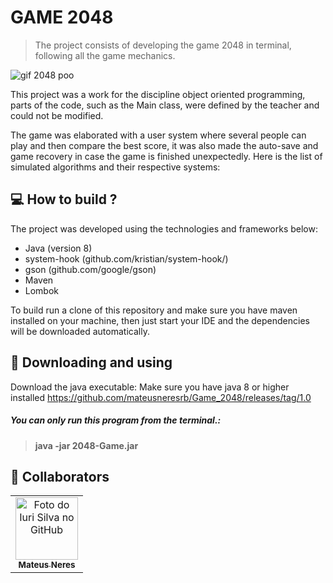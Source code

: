 
# GAME 2048
> The project consists of developing the game 2048 in terminal, following all the game mechanics.
>


<img src="https://i.imgur.com/Xw2CZMC.gif" alt="gif 2048 poo">

This project was a work for the discipline object oriented programming, parts of the code, such as the Main class, were defined by the teacher and could not be modified.

The game was elaborated with a user system where several people can play and then compare the best score, it was also made the auto-save and game recovery in case the game is finished unexpectedly.
Here is the list of simulated algorithms and their respective systems:


## 💻 How to build ?

The project was developed using the technologies and frameworks below:

* Java (version 8)
* system-hook (github.com/kristian/system-hook/)
* gson (github.com/google/gson)
* Maven
* Lombok

To build run a clone of this repository and make sure you have maven installed on your machine, then just start your IDE and the dependencies will be downloaded automatically.

## 🚀 Downloading and using

Download the java executable:
Make sure you have java 8 or higher installed
https://github.com/mateusneresrb/Game_2048/releases/tag/1.0
##### You can only run this program from the terminal.:

> #### java -jar 2048-Game.jar

## 🤝 Collaborators

<table>
  <tr>
    <td align="center">
      <a href="https://github.com/mateusneresrb">
        <img src="https://avatars.githubusercontent.com/u/52140952?v=4" width="100px;" alt="Foto do Iuri Silva no GitHub"/><br>
        <sub>
          <b>Mateus Neres</b>
        </sub>
      </a>
    </td>
  </tr>
</table>
